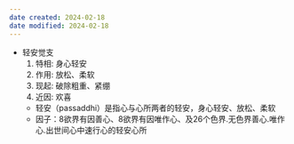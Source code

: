 ```yaml
---
date created: 2024-02-18
date modified: 2024-02-18
---
```

- 轻安觉支
    1. 特相: 身心轻安
    2. 作用: 放松、柔软
    3. 现起: 破除粗重、紧绷
    4. 近因: 欢喜
    - 轻安（passaddhi）是指心与心所两者的轻安，身心轻安、放松、柔软    
    - 因子：8欲界有因善心、8欲界有因唯作心、及26个色界.无色界善心.唯作心.出世间心中速行心的轻安心所
